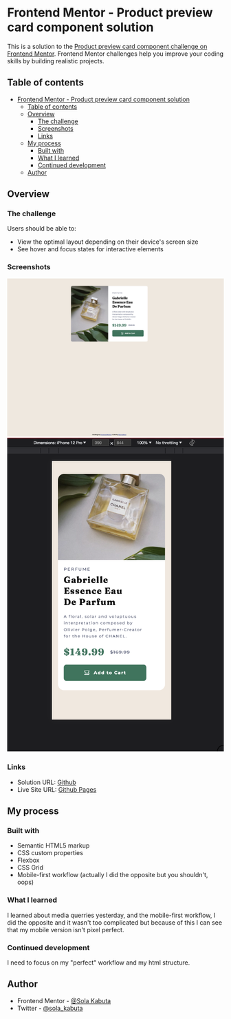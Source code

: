 # Frontend Mentor - Product preview card component solution

This is a solution to the [Product preview card component challenge on Frontend Mentor](https://www.frontendmentor.io/challenges/product-preview-card-component-GO7UmttRfa). Frontend Mentor challenges help you improve your coding skills by building realistic projects. 

## Table of contents

- [Frontend Mentor - Product preview card component solution](#frontend-mentor---product-preview-card-component-solution)
  - [Table of contents](#table-of-contents)
  - [Overview](#overview)
    - [The challenge](#the-challenge)
    - [Screenshots](#screenshots)
    - [Links](#links)
  - [My process](#my-process)
    - [Built with](#built-with)
    - [What I learned](#what-i-learned)
    - [Continued development](#continued-development)
  - [Author](#author)



## Overview

### The challenge

Users should be able to:

- View the optimal layout depending on their device's screen size
- See hover and focus states for interactive elements

### Screenshots

![Desktop](/screenshots/Capture%20d’écran%202023-09-13%20à%2000.15.48.png)
![Mobile](/screenshots/Capture%20d’écran%202023-09-13%20à%2000.20.10.png)


### Links

- Solution URL: [Github](https://github.com/SolaKabuta/product-preview-card-solution)
- Live Site URL: [Github Pages](https://solakabuta.github.io/product-preview-card-solution/)

## My process

### Built with

- Semantic HTML5 markup
- CSS custom properties
- Flexbox
- CSS Grid
- Mobile-first workflow (actually I did the opposite but you shouldn't, oops)


### What I learned

I learned about media querries yesterday, and the mobile-first workflow, I did the opposite and it wasn't too complicated but because of this I can see that my mobile version isn't pixel perfect.


### Continued development

I need to focus on my "perfect" workflow and my html structure.


## Author

- Frontend Mentor - [@Sola Kabuta](https://www.frontendmentor.io/profile/Shhaannkkss)
- Twitter - [@sola_kabuta](https://twitter.com/sola_kabuta)


